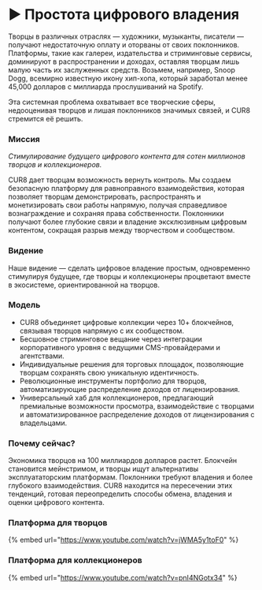 # ▶️ Простота цифрового владения

Творцы в различных отраслях — художники, музыканты, писатели — получают недостаточную оплату и оторваны от своих поклонников. Платформы, такие как галереи, издательства и стриминговые сервисы, доминируют в распространении и доходах, оставляя творцам лишь малую часть их заслуженных средств. Возьмем, например, Snoop Dogg, всемирно известную икону хип-хопа, который заработал менее 45,000 долларов с миллиарда прослушиваний на Spotify.

Эта системная проблема охватывает все творческие сферы, недооценивая творцов и лишая поклонников значимых связей, и CUR8 стремится её решить.

### **Миссия**

_Стимулирование будущего цифрового контента для сотен миллионов творцов и коллекционеров._

CUR8 дает творцам возможность вернуть контроль. Мы создаем безопасную платформу для равноправного взаимодействия, которая позволяет творцам демонстрировать, распространять и монетизировать свои работы напрямую, получая справедливое вознаграждение и сохраняя права собственности. Поклонники получают более глубокие связи и владение эксклюзивным цифровым контентом, сокращая разрыв между творчеством и сообществом.

### **Видение**

Наше видение — сделать цифровое владение простым, одновременно стимулируя будущее, где творцы и коллекционеры процветают вместе в экосистеме, ориентированной на творцов.

### **Модель**

* CUR8 объединяет цифровые коллекции через 10+ блокчейнов, связывая творцов напрямую с их сообществом.
* Бесшовное стриминговое вещание через интеграции корпоративного уровня с ведущими CMS-провайдерами и агентствами.
* Индивидуальные решения для торговых площадок, позволяющие творцам сохранять свою уникальную идентичность.
* Революционные инструменты портфолио для творцов, автоматизирующие распределение доходов от лицензирования.
* Универсальный хаб для коллекционеров, предлагающий премиальные возможности просмотра, взаимодействие с творцами и автоматизированное распределение доходов от лицензирования с владельцами.

### **Почему сейчас?**

Экономика творцов на 100 миллиардов долларов растет. Блокчейн становится мейнстримом, и творцы ищут альтернативы эксплуататорским платформам. Поклонники требуют владения и более глубокого взаимодействия. CUR8 находится на пересечении этих тенденций, готовая переопределить способы обмена, владения и оценки цифрового контента.

### Платформа для творцов

{% embed url="https://www.youtube.com/watch?v=jWMA5y1toF0" %}

### Платформа для коллекционеров

{% embed url="https://www.youtube.com/watch?v=pnI4NGotx34" %}